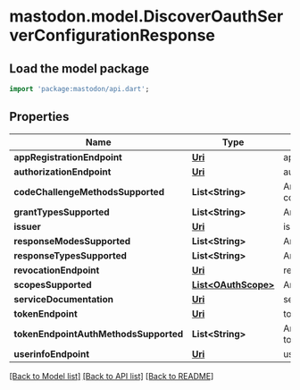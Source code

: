 # mastodon.model.DiscoverOauthServerConfigurationResponse

## Load the model package
```dart
import 'package:mastodon/api.dart';
```

## Properties
Name | Type | Description | Notes
------------ | ------------- | ------------- | -------------
**appRegistrationEndpoint** | [**Uri**](Uri.md) | app_registration_endpoint field | 
**authorizationEndpoint** | [**Uri**](Uri.md) | authorization_endpoint field | 
**codeChallengeMethodsSupported** | **List&lt;String&gt;** | Array of code_challenge_methods_supported | 
**grantTypesSupported** | **List&lt;String&gt;** | Array of grant_types_supported | 
**issuer** | [**Uri**](Uri.md) | issuer field | 
**responseModesSupported** | **List&lt;String&gt;** | Array of response_modes_supported | 
**responseTypesSupported** | **List&lt;String&gt;** | Array of response_types_supported | 
**revocationEndpoint** | [**Uri**](Uri.md) | revocation_endpoint field | 
**scopesSupported** | [**List&lt;OAuthScope&gt;**](OAuthScope.md) | Array of OAuth scopes | 
**serviceDocumentation** | [**Uri**](Uri.md) | service_documentation field | 
**tokenEndpoint** | [**Uri**](Uri.md) | token_endpoint field | 
**tokenEndpointAuthMethodsSupported** | **List&lt;String&gt;** | Array of token_endpoint_auth_methods_supported | 
**userinfoEndpoint** | [**Uri**](Uri.md) | userinfo_endpoint field | 

[[Back to Model list]](../README.md#documentation-for-models) [[Back to API list]](../README.md#documentation-for-api-endpoints) [[Back to README]](../README.md)


